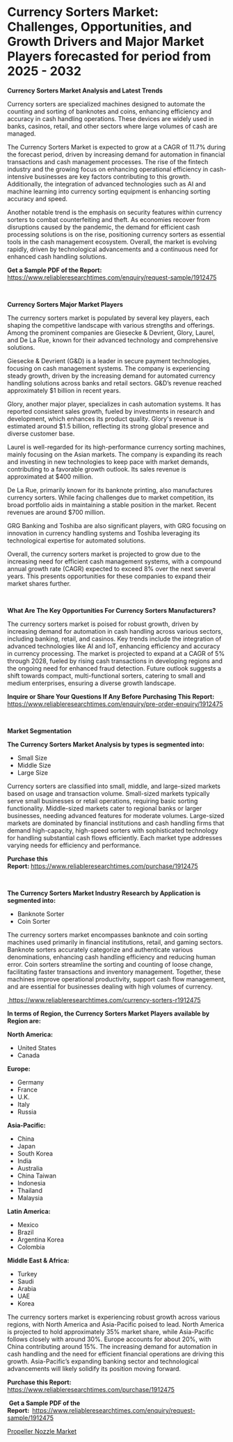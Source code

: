 <p><h1>Currency Sorters Market: Challenges, Opportunities, and Growth Drivers and Major Market Players forecasted for period from 2025 - 2032</h1></p><p><strong>Currency Sorters Market Analysis and Latest Trends</strong></p>
<p><p>Currency sorters are specialized machines designed to automate the counting and sorting of banknotes and coins, enhancing efficiency and accuracy in cash handling operations. These devices are widely used in banks, casinos, retail, and other sectors where large volumes of cash are managed. </p><p>The Currency Sorters Market is expected to grow at a CAGR of 11.7% during the forecast period, driven by increasing demand for automation in financial transactions and cash management processes. The rise of the fintech industry and the growing focus on enhancing operational efficiency in cash-intensive businesses are key factors contributing to this growth. Additionally, the integration of advanced technologies such as AI and machine learning into currency sorting equipment is enhancing sorting accuracy and speed.</p><p>Another notable trend is the emphasis on security features within currency sorters to combat counterfeiting and theft. As economies recover from disruptions caused by the pandemic, the demand for efficient cash processing solutions is on the rise, positioning currency sorters as essential tools in the cash management ecosystem. Overall, the market is evolving rapidly, driven by technological advancements and a continuous need for enhanced cash handling solutions.</p></p>
<p><strong>Get a Sample PDF of the Report:&nbsp;</strong> <a href="https://www.reliableresearchtimes.com/enquiry/request-sample/1912475?utm_campaign=2232&utm_medium=2&utm_source=Github&utm_content=ia&utm_term=11042025&utm_id=currency-sorters">https://www.reliableresearchtimes.com/enquiry/request-sample/1912475</a></p>
<p>&nbsp;</p>
<p><strong>Currency Sorters Major Market Players</strong></p>
<p><p>The currency sorters market is populated by several key players, each shaping the competitive landscape with various strengths and offerings. Among the prominent companies are Giesecke & Devrient, Glory, Laurel, and De La Rue, known for their advanced technology and comprehensive solutions.</p><p>Giesecke & Devrient (G&D) is a leader in secure payment technologies, focusing on cash management systems. The company is experiencing steady growth, driven by the increasing demand for automated currency handling solutions across banks and retail sectors. G&D’s revenue reached approximately $1 billion in recent years.</p><p>Glory, another major player, specializes in cash automation systems. It has reported consistent sales growth, fueled by investments in research and development, which enhances its product quality. Glory's revenue is estimated around $1.5 billion, reflecting its strong global presence and diverse customer base.</p><p>Laurel is well-regarded for its high-performance currency sorting machines, mainly focusing on the Asian markets. The company is expanding its reach and investing in new technologies to keep pace with market demands, contributing to a favorable growth outlook. Its sales revenue is approximated at $400 million.</p><p>De La Rue, primarily known for its banknote printing, also manufactures currency sorters. While facing challenges due to market competition, its broad portfolio aids in maintaining a stable position in the market. Recent revenues are around $700 million.</p><p>GRG Banking and Toshiba are also significant players, with GRG focusing on innovation in currency handling systems and Toshiba leveraging its technological expertise for automated solutions.</p><p>Overall, the currency sorters market is projected to grow due to the increasing need for efficient cash management systems, with a compound annual growth rate (CAGR) expected to exceed 8% over the next several years. This presents opportunities for these companies to expand their market shares further.</p></p>
<p>&nbsp;</p>
<p><strong>What Are The Key Opportunities For Currency Sorters Manufacturers?</strong></p>
<p><p>The currency sorters market is poised for robust growth, driven by increasing demand for automation in cash handling across various sectors, including banking, retail, and casinos. Key trends include the integration of advanced technologies like AI and IoT, enhancing efficiency and accuracy in currency processing. The market is projected to expand at a CAGR of 5% through 2028, fueled by rising cash transactions in developing regions and the ongoing need for enhanced fraud detection. Future outlook suggests a shift towards compact, multi-functional sorters, catering to small and medium enterprises, ensuring a diverse growth landscape.</p></p>
<p><strong>Inquire or Share Your Questions If Any Before Purchasing This Report:</strong> <a href="https://www.reliableresearchtimes.com/enquiry/pre-order-enquiry/1912475?utm_campaign=2232&utm_medium=2&utm_source=Github&utm_content=ia&utm_term=11042025&utm_id=currency-sorters">https://www.reliableresearchtimes.com/enquiry/pre-order-enquiry/1912475</a></p>
<p>&nbsp;</p>
<p><strong>Market Segmentation</strong></p>
<p><strong>The Currency Sorters Market Analysis by types is segmented into:</strong></p>
<p><ul><li>Small Size</li><li>Middle Size</li><li>Large Size</li></ul></p>
<p><p>Currency sorters are classified into small, middle, and large-sized markets based on usage and transaction volume. Small-sized markets typically serve small businesses or retail operations, requiring basic sorting functionality. Middle-sized markets cater to regional banks or larger businesses, needing advanced features for moderate volumes. Large-sized markets are dominated by financial institutions and cash handling firms that demand high-capacity, high-speed sorters with sophisticated technology for handling substantial cash flows efficiently. Each market type addresses varying needs for efficiency and performance.</p></p>
<p><strong>Purchase this Report:&nbsp;</strong><a href="https://www.reliableresearchtimes.com/purchase/1912475?utm_campaign=2232&utm_medium=2&utm_source=Github&utm_content=ia&utm_term=11042025&utm_id=currency-sorters">https://www.reliableresearchtimes.com/purchase/1912475</a></p>
<p>&nbsp;</p>
<p><strong>The Currency Sorters Market Industry Research by Application is segmented into:</strong></p>
<p><ul><li>Banknote Sorter</li><li>Coin Sorter</li></ul></p>
<p><p>The currency sorters market encompasses banknote and coin sorting machines used primarily in financial institutions, retail, and gaming sectors. Banknote sorters accurately categorize and authenticate various denominations, enhancing cash handling efficiency and reducing human error. Coin sorters streamline the sorting and counting of loose change, facilitating faster transactions and inventory management. Together, these machines improve operational productivity, support cash flow management, and are essential for businesses dealing with high volumes of currency.</p></p>
<p><a href="https://www.reliableresearchtimes.com/currency-sorters-r1912475?utm_campaign=2232&utm_medium=2&utm_source=Github&utm_content=ia&utm_term=11042025&utm_id=currency-sorters">&nbsp;https://www.reliableresearchtimes.com/currency-sorters-r1912475</a></p>
<p><strong>In terms of Region, the Currency Sorters Market Players available by Region are:</strong></p>
<p>
    <p> <strong> North America: </strong>
        <ul>
            <li>United States</li>
            <li>Canada</li>
        </ul>
        </p> 
    <p> <strong> Europe: </strong>
        <ul>
            <li>Germany</li>
            <li>France</li>
            <li>U.K.</li>
            <li>Italy</li>
            <li>Russia</li>
        </ul>
        </p> 
    <p> <strong> Asia-Pacific: </strong>
        <ul>
            <li>China</li>
            <li>Japan</li>
            <li>South Korea</li>
            <li>India</li>
            <li>Australia</li>
            <li>China Taiwan</li>
            <li>Indonesia</li>
            <li>Thailand</li>
            <li>Malaysia</li>
        </ul>
        </p> 
    <p> <strong> Latin America: </strong>
        <ul>
            <li>Mexico</li>
            <li>Brazil</li>
            <li>Argentina Korea</li>
            <li>Colombia</li>
        </ul>
        </p> 
    <p> <strong> Middle East & Africa: </strong>
        <ul>
            <li>Turkey</li>
            <li>Saudi</li>
            <li>Arabia</li>
            <li>UAE</li>
            <li>Korea</li>
        </ul>
    </p>
    </p>
<p><p>The currency sorters market is experiencing robust growth across various regions, with North America and Asia-Pacific poised to lead. North America is projected to hold approximately 35% market share, while Asia-Pacific follows closely with around 30%. Europe accounts for about 20%, with China contributing around 15%. The increasing demand for automation in cash handling and the need for efficient financial operations are driving this growth. Asia-Pacific’s expanding banking sector and technological advancements will likely solidify its position moving forward.</p></p>
<p><strong>Purchase this Report: </strong><a href="https://www.reliableresearchtimes.com/purchase/1912475?utm_campaign=2232&utm_medium=2&utm_source=Github&utm_content=ia&utm_term=11042025&utm_id=currency-sorters">https://www.reliableresearchtimes.com/purchase/1912475</a></p>
<p>&nbsp;<strong>Get a Sample PDF of the Report:&nbsp;&nbsp;</strong><a href="https://www.reliableresearchtimes.com/enquiry/request-sample/1912475?utm_campaign=2232&utm_medium=2&utm_source=Github&utm_content=ia&utm_term=11042025&utm_id=currency-sorters">https://www.reliableresearchtimes.com/enquiry/request-sample/1912475</a></p>
<p><strong></strong></p>
<p><p><a href="https://github.com/mukaithaisia/Market-Research-Report-List-1/blob/main/propeller-nozzle-market.md?utm_campaign=2232&utm_medium=2&utm_source=Github&utm_content=ia&utm_term=11042025&utm_id=currency-sorters">Propeller Nozzle Market</a></p></p>